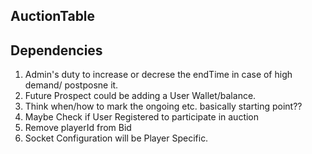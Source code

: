 ## AuctionTable  

## Dependencies  
1. Admin's duty to increase or decrese the endTime in case of high demand/ postposne it.  
2. Future Prospect could be adding a User Wallet/balance.  
3. Think when/how to mark the ongoing etc. basically starting point??  
4. Maybe Check if User Registered to participate in auction
5. Remove playerId from Bid
6. Socket Configuration will be Player Specific.
